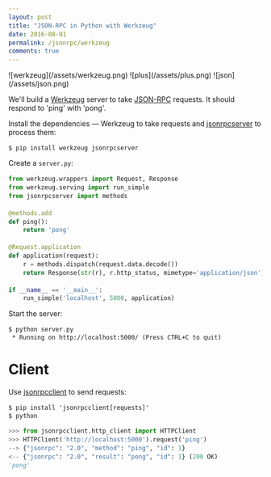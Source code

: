 ```yaml
---
layout: post
title: "JSON-RPC in Python with Werkzeug"
date: 2016-08-01
permalink: /jsonrpc/werkzeug
comments: true
---
```

<div class="wide-logos" markdown="1">
![werkzeug](/assets/werkzeug.png)
![plus](/assets/plus.png)
![json](/assets/json.png)
</div>

We'll build a [Werkzeug](http://werkzeug.pocoo.org) server to take
[JSON-RPC](http://www.jsonrpc.org/) requests. It should respond to 'ping' with
'pong'.

Install the dependencies — Werkzeug to take requests and
[jsonrpcserver](http://jsonrpcserver.readthedocs.io/) to process them:

``` shell
$ pip install werkzeug jsonrpcserver
```
Create a `server.py`:

```python
from werkzeug.wrappers import Request, Response
from werkzeug.serving import run_simple
from jsonrpcserver import methods

@methods.add
def ping():
    return 'pong'

@Request.application
def application(request):
    r = methods.dispatch(request.data.decode())
    return Response(str(r), r.http_status, mimetype='application/json')

if __name__ == '__main__':
    run_simple('localhost', 5000, application)
```
Start the server:

``` shell
$ python server.py
 * Running on http://localhost:5000/ (Press CTRL+C to quit)
```

Client
======
Use [jsonrpcclient](http://jsonrpcclient.readthedocs.io/) to send requests:

``` shell
$ pip install 'jsonrpcclient[requests]'
$ python
```
```python
>>> from jsonrpcclient.http_client import HTTPClient
>>> HTTPClient('http://localhost:5000').request('ping')
--> {"jsonrpc": "2.0", "method": "ping", "id": 1}
<-- {"jsonrpc": "2.0", "result": "pong", "id": 1} (200 OK)
'pong'
```
